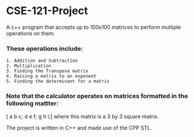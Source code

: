 # CSE-121-Project
A c++ program that accepts up to 100x100 matrices to perform multiple operations on them.
### These operations include:
    1. Addition and Subtraction
    2. Multiplication
    3. Finding the Transpose matrix
    4. Raising a matrix to an exponent
    5. Finding the determinant for a matrix
### Note that the calculator operates on matrices formatted in the following mattter:
[ a b c; d e f; g h i;] where this matrix is a 3 by 3 square matrix.

The project is written in C++ and made use of the CPP STL.

